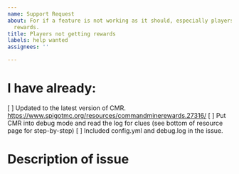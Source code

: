 ```yaml
---
name: Support Request
about: For if a feature is not working as it should, especially players not getting
  rewards.
title: Players not getting rewards
labels: help wanted
assignees: ''

---
```


# I have already:
<!-- Put an X in the brackets to confirm you have done it. -->
[ ] Updated to the latest version of CMR. https://www.spigotmc.org/resources/commandminerewards.27316/
[ ] Put CMR into debug mode and read the log for clues (see bottom of resource page for step-by-step)
[ ] Included config.yml and debug.log in the issue.

# Description of issue
